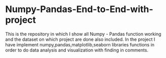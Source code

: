 # Numpy-Pandas-End-to-End-with-project

This is the repository in which I show all Numpy - Pandas function working and the dataset on which project are done also included.
In the project I have implement numpy,pandas,matplotlib,seaborn libraries functions in order to do data analysis and visualization with finding in comments.
